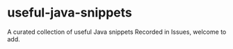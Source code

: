 # useful-java-snippets
A curated collection of useful Java snippets 
Recorded in Issues,  welcome to add.
